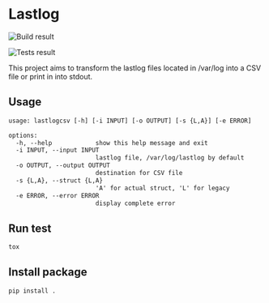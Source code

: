 # Lastlog

![Build result](https://github.com/Dashstrom/lastlogcsv/actions/workflows/build_and_publish.yml/badge.svg)

![Tests result](https://github.com/Dashstrom/lastlogcsv/actions/workflows/tests.yml/badge.svg)

This project aims to transform the lastlog files located in /var/log into a CSV file or print in into stdout.

## Usage

```txt
usage: lastlogcsv [-h] [-i INPUT] [-o OUTPUT] [-s {L,A}] [-e ERROR]

options:
  -h, --help            show this help message and exit
  -i INPUT, --input INPUT
                        lastlog file, /var/log/lastlog by default
  -o OUTPUT, --output OUTPUT
                        destination for CSV file
  -s {L,A}, --struct {L,A}
                        'A' for actual struct, 'L' for legacy
  -e ERROR, --error ERROR
                        display complete error
```

## Run test

```sh
tox
```

## Install package

```sh
pip install .
```
